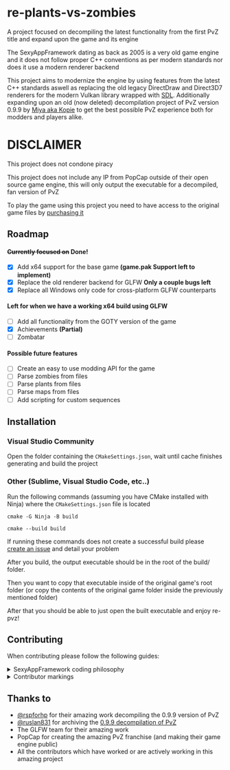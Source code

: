 # re-plants-vs-zombies

A project focused on decompiling the latest functionality from the first PvZ title and expand upon the game and its
engine

The SexyAppFramework dating as back as 2005 is a very old game engine and it does not follow proper C++ conventions as
per modern standards nor does it use a modern renderer backend

This project aims to modernize the engine by using features from the latest C++ standards aswell as replacing the old
legacy DirectDraw and Direct3D7 renderers for the modern Vulkan library wrapped with [SDL](https://www.glfw.org/).
Additionally expanding upon an old (now deleted) decompilation project of PvZ version 0.9.9
by [Miya aka Kopie](https://github.com/rspforhp) to get the best possible PvZ experience both for modders and players
alike.

# DISCLAIMER

This project does not condone piracy

This project does not include any IP from PopCap outside of their open source game engine, this will only output the
executable for a decompiled, fan version of PvZ

To play the game using this project you need to have access to the original game files
by [purchasing it](https://store.steampowered.com/app/3590/Plants_vs_Zombies_GOTY_Edition/)

## Roadmap

#### ~~Currently focused on~~ Done!

- [x] Add x64 support for the base game **(game.pak Support left to implement)**
- [x] Replace the old renderer backend for GLFW **Only a couple bugs left**
- [x] Replace all Windows only code for cross-platform GLFW counterparts

#### Left for when we have a working x64 build using GLFW

- [ ] Add all functionality from the GOTY version of the game
- [x] Achievements **(Partial)**
- [ ] Zombatar

#### Possible future features

- [ ] Create an easy to use modding API for the game
- [ ] Parse zombies from files
- [ ] Parse plants from files
- [ ] Parse maps from files
- [ ] Add scripting for custom sequences

## Installation

### Visual Studio Community

Open the folder containing the `CMakeSettings.json`, wait until cache finishes generating and build the project

### Other (Sublime, Visual Studio Code, etc..)

Run the following commands (assuming you have CMake installed with Ninja) where the `CMakeSettings.json` file is located

`cmake -G Ninja -B build`

`cmake --build build`

If running these commands does not create a successful build
please [create an issue](https://github.com/Patoke/re-plants-vs-zombies/issue) and detail your problem

After you build, the output executable should be in the root of the build/ folder.

Then you want to copy that executable inside of the original game's root folder (or copy the contents of the original
game folder inside the previously mentioned folder)

After that you should be able to just open the built executable and enjoy re-pvz!

## Contributing

When contributing please follow the following guides:

<details><summary>SexyAppFramework coding philosophy</summary>

#### From the SexyAppFramework docs:

<br>
The framework differs from many other APIs in that some class properties are not wrapped in accessor methods, but rather are made to be accessed directly through public member data.   The window caption of your application, for example, is set by assigning a value to the std::string mTitle in the application object before the application’s window is created.  We felt that in many cases this reduced the code required to implement a class.  Also of note is the prefix notation used on variables: “m” denotes a class member, “the” denotes a parameter passed to a method or function, and “a” denotes a local variable.
<br/>
</details>

<details><summary>Contributor markings</summary>

<br>
Whenever you need to leave a comment for other developers to find you should do so with the following grammar:

* Always include the name of the contributor as in:
    * `@Contributor`
* For todos include the todo marking as in:
    * `@Contributor todo`
* Always add a colon to specify that the start of the comment starts there
    * `@Contributor todo: Thing went wrong!`
* If a new function has been reversed and you have found the address in the latest version of the game (or have reversed
  a certain class member offset) please note it as follows:
    * `@Contributor GOTY: 0xADDRESS`
      <br/>

</details>

## Thanks to

- [@rspforhp](https://www.github.com/octokatherine) for their amazing work decompiling the 0.9.9 version of PvZ
- [@ruslan831](https://github.com/ruslan831) for archiving
  the [0.9.9 decompilation of PvZ](https://github.com/ruslan831/PlantsVsZombies-decompilation)
- The GLFW team for their amazing work
- PopCap for creating the amazing PvZ franchise (and making their game engine public)
- All the contributors which have worked or are actively working in this amazing project
